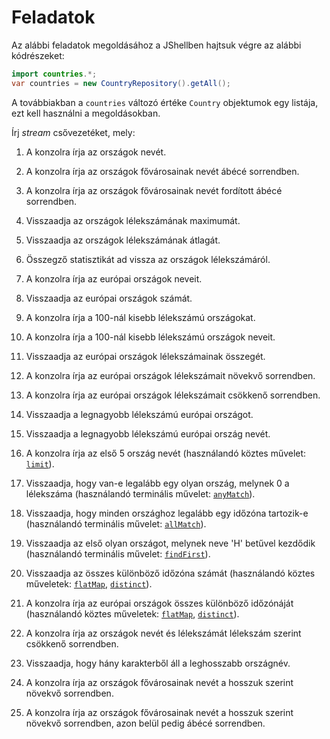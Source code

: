 Feladatok
=========

Az alábbi feladatok megoldásához a JShellben hajtsuk végre az alábbi kódrészeket:
```java
import countries.*;
var countries = new CountryRepository().getAll();
```
A továbbiakban a `countries` változó értéke `Country` objektumok egy listája, ezt kell használni a megoldásokban.

Írj _stream_ csővezetéket, mely:

1. A konzolra írja az országok nevét.

1. A konzolra írja az országok fővárosainak nevét ábécé sorrendben.

1. A konzolra írja az országok fővárosainak nevét fordított ábécé sorrendben.

1. Visszaadja az országok lélekszámának maximumát.

1. Visszaadja az országok lélekszámának átlagát.

1. Összegző statisztikát ad vissza az országok lélekszámáról.

1. A konzolra írja az európai országok neveit.

1. Visszaadja az európai országok számát.

1. A konzolra írja a 100-nál kisebb lélekszámú országokat.

1. A konzolra írja a 100-nál kisebb lélekszámú országok neveit.

1. Visszaadja az európai országok lélekszámainak összegét.

1. A konzolra írja az európai országok lélekszámait növekvő sorrendben.

1. A konzolra írja az európai országok lélekszámait csökkenő sorrendben.

1. Visszaadja a legnagyobb lélekszámú európai országot.

1. Visszaadja a legnagyobb lélekszámú európai ország nevét.

1. A konzolra írja az első 5 ország nevét (használandó köztes művelet: [`limit`](https://docs.oracle.com/en/java/javase/11/docs/api/java.base/java/util/stream/Stream.html#limit(long))).

1. Visszaadja, hogy van-e legalább egy olyan ország, melynek 0 a lélekszáma (használandó terminális művelet: [`anyMatch`](https://docs.oracle.com/en/java/javase/11/docs/api/java.base/java/util/stream/Stream.html#anyMatch(java.util.function.Predicate))).

1. Visszaadja, hogy minden országhoz legalább egy időzóna tartozik-e (használandó terminális művelet: [`allMatch`](https://docs.oracle.com/en/java/javase/11/docs/api/java.base/java/util/stream/Stream.html#allMatch(java.util.function.Predicate))).

1. Visszaadja az első olyan országot, melynek neve 'H' betűvel kezdődik (használandó terminális művelet: [`findFirst`](https://docs.oracle.com/en/java/javase/11/docs/api/java.base/java/util/stream/Stream.html#findFirst())).

1. Visszaadja az összes különböző időzóna számát (használandó köztes műveletek: [`flatMap`](https://docs.oracle.com/en/java/javase/11/docs/api/java.base/java/util/stream/Stream.html#flatMap(java.util.function.Function)), [`distinct`](https://docs.oracle.com/en/java/javase/11/docs/api/java.base/java/util/stream/Stream.html#distinct())).

1. A konzolra írja az európai országok összes különböző időzónáját (használandó köztes műveletek: [`flatMap`](https://docs.oracle.com/en/java/javase/11/docs/api/java.base/java/util/stream/Stream.html#flatMap(java.util.function.Function)), [`distinct`](https://docs.oracle.com/en/java/javase/11/docs/api/java.base/java/util/stream/Stream.html#distinct())).

1. A konzolra írja az országok nevét és lélekszámát lélekszám szerint csökkenő sorrendben.

1. Visszaadja, hogy hány karakterből áll a leghosszabb országnév.

1. A konzolra írja az országok fővárosainak nevét a hosszuk szerint növekvő sorrendben.

1. A konzolra írja az országok fővárosainak nevét a hosszuk szerint növekvő sorrendben, azon belül pedig ábécé sorrendben.
